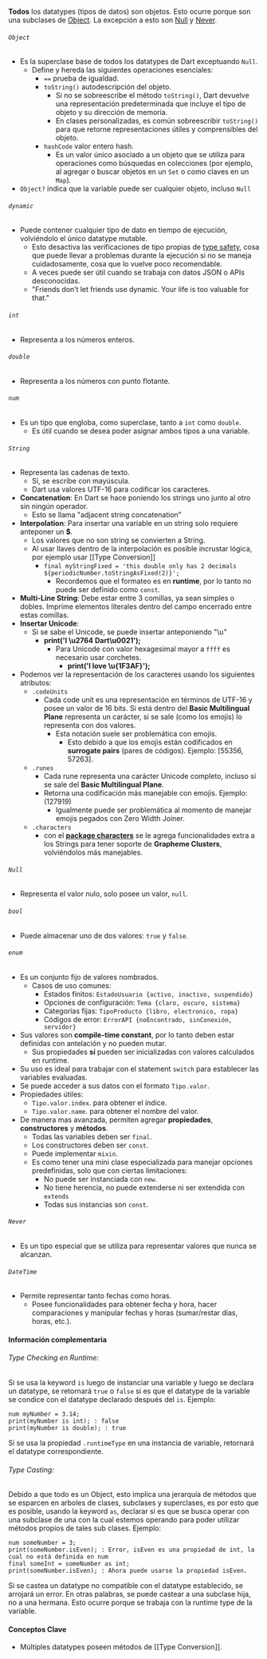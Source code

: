 **Todos** los datatypes (tipos de datos) son objetos. Esto ocurre porque son una subclases de [Object](#Object). La excepción a esto son [Null](#Null) y [Never](#Never).

###### ``Object``
- Es la superclase base de todos los datatypes de Dart exceptuando ``Null``.
	- Define y hereda las siguientes operaciones esenciales:
		- ``==`` prueba de igualdad.
		- ``toString()`` autodescripción del objeto.
			- Si no se sobreescribe el método ``toString()``, Dart devuelve una representación predeterminada que incluye el tipo de objeto y su dirección de memoria.
			- En clases personalizadas, es común sobreescribir ``toString()`` para que retorne representaciones útiles y comprensibles del objeto.
		- ``hashCode`` valor entero hash.
			- Es un valor único asociado a un objeto que se utiliza para operaciones como búsquedas en colecciones (por ejemplo, al agregar o buscar objetos en un `Set` o como claves en un `Map`).
- ``Object?`` indica que la variable puede ser cualquier objeto, incluso ``Null``
###### ``dynamic``
- Puede contener cualquier tipo de dato en tiempo de ejecución, volviéndolo el único datatype mutable.
	- Esto desactiva las verificaciones de tipo propias de [type safety](Type%20System.md#Type%20Safety), cosa que puede llevar a problemas durante la ejecución si no se maneja cuidadosamente, cosa que lo vuelve poco recomendable. 
	* A veces puede ser útil cuando se trabaja con datos JSON o APIs desconocidas.
	* "Friends don’t let friends use dynamic. Your life is too valuable for that."
###### ``int``
- Representa a los números enteros.
###### ``double``
- Representa a los números con punto flotante.
###### ``num``
- Es un tipo que engloba, como superclase, tanto a ``int`` como ``double``.
	- Es útil cuando se desea poder asignar ambos tipos a una variable.
###### ``String``
- Representa las cadenas de texto.
	- Sí, se escribe con mayúscula.
	- Dart usa valores UTF-16 para codificar los caracteres.
- **Concatenation**: En Dart se hace poniendo los strings uno junto al otro sin ningún operador.
	- Esto se llama "adjacent string concatenation"
- **Interpolation**: Para insertar una variable en un string solo requiere anteponer un **$**. 
	- Los valores que no son string se convierten a String.
	- Al usar llaves dentro de la interpolación es posible incrustar lógica, por ejemplo usar [[Type Conversion]]
		- ``final myStringFixed = 'this double only has 2 decimals ${periodicNumber.toStringAsFixed(2)}';``
			- Recordemos que el formateo es en **runtime**, por lo tanto no puede ser definido como ``const``.
- **Multi-Line String**: Debe estar entre 3 comillas, ya sean simples o dobles. Imprime elementos literales dentro del campo encerrado entre estas comillas.
- **Insertar Unicode**:
	- Si se sabe el Unicode, se puede insertar anteponiendo "\u"
		- **print('I \u2764 Dart\u0021');**
			- Para Unicode con valor hexagesimal mayor a ``ffff`` es necesario usar corchetes.
				- **print('I love \u{1F3AF}');** 
- Podemos ver la representación de los caracteres usando los siguientes atributos:
	- `.codeUnits`
		- Cada code unit es una representación en términos de UTF-16 y posee un valor de 16 bits. Si está dentro del **Basic Multilingual Plane** representa un carácter, si se sale (como los emojis) lo representa con dos valores.
			- Esta notación suele ser problemática con emojis. 
				- Esto debido a que los emojis están codificados en **surrogate pairs** (pares de códigos). Ejemplo: \[55356, 57263].
	- `.runes`
		- Cada rune representa una carácter Unicode completo, incluso si se sale del **Basic Multilingual Plane**.
		- Retorna una codificación más manejable con emojis. Ejemplo: (127919)
			- Igualmente puede ser problemática al momento de manejar emojis pegados con Zero Width Joiner.
	- `.characters`
		- con el **[package characters](Packages#Characters)** se le agrega funcionalidades extra a los Strings para tener soporte de **Grapheme Clusters**, volviéndolos más manejables.
	
###### ``Null``
- Representa el valor nulo, solo posee un valor, ``null``.
###### ``bool``
- Puede almacenar uno de dos valores: ``true`` y ``false``.
###### ``enum``
- Es un conjunto fijo de valores nombrados.
	- Casos de uso comunes:
		- Estados finitos: `EstadoUsuario {activo, inactivo, suspendido}`
		- Opciones de configuración: `Tema {claro, oscuro, sistema}`
		- Categorías fijas: `TipoProducto {libro, electronico, ropa}`
		- Códigos de error: `ErrorAPI {noEncontrado, sinConexión, servidor}` 
- Sus valores son **compile-time constant**, por lo tanto deben estar definidas con antelación y no pueden mutar.
	- Sus propiedades **sí** pueden ser inicializadas con valores calculados en runtime.
- Su uso es ideal para trabajar con el statement ``switch`` para establecer las variables evaluadas.
- Se puede acceder a sus datos con el formato `Tipo.valor`.
- Propiedades útiles:
	- ``Tipo.valor.index``. para obtener el índice.
	- `Tipo.valor.name`. para obtener el nombre del valor.
- De manera mas avanzada, permiten agregar **propiedades**, **constructores** y **métodos**.
	- Todas las variables deben ser `final`.
	- Los constructores deben ser ``const``.
	- Puede implementar `mixin`.
	- Es como tener una mini clase especializada para manejar opciones predefinidas, solo que con ciertas limitaciones:
		- No puede ser instanciada con `new`.
		- No tiene herencia, no puede extenderse ni ser extendida con `extends`
		- Todas sus instancias son ``const``.


###### ``Never``
- Es un tipo especial que se utiliza para representar valores que nunca se alcanzan. 
###### ``DateTime``
- Permite representar tanto fechas como horas.
	- Posee funcionalidades para obtener fecha y hora, hacer comparaciones y manipular fechas y horas (sumar/restar días, horas, etc.).





#### Información complementaria
###### Type Checking en Runtime:
Si se usa la keyword ``is`` luego de instanciar una variable y luego se declara un datatype, se retornará `true` o `false` si es que el datatype de la variable se condice con el datatype declarado después del `is`. Ejemplo:
```
num myNumber = 3.14;
print(myNumber is int); : false
print(myNumber is double); : true
```
Si se usa la propiedad ``.runtimeType`` en una instancia de variable, retornará el datatype correspondiente.
###### Type Casting:
Debido a que todo es un Object, esto implica una jerarquía de métodos que se esparcen en arboles de clases, subclases y superclases, es por esto que es posible, usando la keyword ``as``, declarar si es que se busca operar con una subclase de una con la cual estemos operando para poder utilizar métodos propios de tales sub clases. Ejemplo:
```
num someNumber = 3;
print(someNumber.isEven); : Error, isEven es una propiedad de int, la cual no está definida en num
final someInt = someNumber as int; 
print(someNumber.isEven); : Ahora puede usarse la propiedad isEven.
```
Si se castea un datatype no compatible con el datatype establecido, se arrojará un error. En otras palabras, se puede castear a una subclase hija, no a una hermana. 
Esto ocurre porque se trabaja con la runtime type de la variable.

#### Conceptos Clave
-  Múltiples datatypes poseen métodos de [[Type Conversion]].